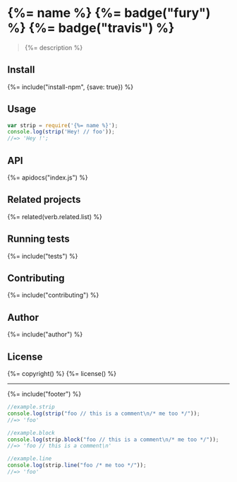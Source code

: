 # {%= name %} {%= badge("fury") %} {%= badge("travis") %}

> {%= description %}

## Install
{%= include("install-npm", {save: true}) %}

## Usage

```js
var strip = require('{%= name %}');
console.log(strip('Hey! // foo'));
//=> 'Hey !';
```

## API
{%= apidocs("index.js") %}

## Related projects
{%= related(verb.related.list) %}

## Running tests
{%= include("tests") %}

## Contributing
{%= include("contributing") %}

## Author
{%= include("author") %}

## License
{%= copyright() %}
{%= license() %}

***

{%= include("footer") %}


```js
//example.strip
console.log(strip("foo // this is a comment\n/* me too */"));
//=> 'foo'
```

```js
//example.block
console.log(strip.block("foo // this is a comment\n/* me too */"));
//=> 'foo // this is a comment\n'
```

```js
//example.line
console.log(strip.line("foo /* me too */"));
//=> 'foo'
```
